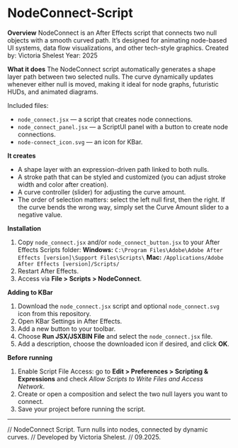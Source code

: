 # NodeConnect-Script

**Overview**
NodeConnect is an After Effects script that connects two null objects with a smooth curved path. It’s designed for animating node-based UI systems, data flow visualizations, and other tech-style graphics.
Created by: Victoria Shelest
Year: 2025

**What it does**
The NodeConnect script automatically generates a shape layer path between two selected nulls. The curve dynamically updates whenever either null is moved, making it ideal for node graphs, futuristic HUDs, and animated diagrams.

Included files:
- `node_connect.jsx` — a script that creates node connections.
- `node_connect_panel.jsx` — a ScriptUI panel with a button to create node connections.
- `node-connect_icon.svg` — an icon for KBar.

**It creates**
- A shape layer with an expression-driven path linked to both nulls.
- A stroke path that can be styled and customized (you can adjust stroke width and color after creation).
- A curve controller (slider) for adjusting the curve amount.
- The order of selection matters: select the left null first, then the right. If the curve bends the wrong way, simply set the Curve Amount slider to a negative value.

**Installation**
1. Copy `node_connect.jsx` and/or `node_connect_button.jsx` to your After Effects Scripts folder:
**Windows:** `C:\Program Files\Adobe\Adobe After Effects [version]\Support Files\Scripts\`
**Mac:** `/Applications/Adobe After Effects [version]/Scripts/`
2. Restart After Effects.
3. Access via **File > Scripts > NodeConnect**.

**Adding to KBar**
1. Download the `node_connect.jsx` script and optional `node_connect.svg` icon from this repository.
2. Open KBar Settings in After Effects.
3. Add a new button to your toolbar.
4. Choose **Run JSX/JSXBIN File** and select the `node_connect.jsx` file.
5. Add a description, choose the downloaded icon if desired, and click **OK**.

**Before running**
1. Enable Script File Access: go to **Edit > Preferences > Scripting & Expressions** and check *Allow Scripts to Write Files and Access Network*.
2. Create or open a composition and select the two null layers you want to connect.
3. Save your project before running the script.

---

// NodeConnect Script. Turn nulls into nodes, connected by dynamic curves. 
// Developed by Victoria Shelest. 
// 09.2025.

